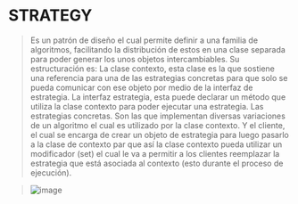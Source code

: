 # STRATEGY
>Es un patrón de diseño el cual permite definir a una familia de algoritmos, facilitando la distribución de estos en una clase separada para poder generar los unos objetos intercambiables.
>Su estructuración es: La clase contexto, esta clase es la que sostiene una referencia para una de las estrategias concretas para que solo se pueda comunicar con ese objeto por medio de la interfaz de estrategia.
>La interfaz estrategia, esta puede declarar un método que utiliza la clase contexto para poder ejecutar una estrategia.
>Las estrategias concretas. Son las que implementan diversas variaciones de un algoritmo el cual es utilizado por la clase contexto.
>Y el cliente, el cual se encarga de crear un objeto de estrategia para luego pasarlo a la clase de contexto par que así la clase contexto pueda utilizar un modificador (set) el cual le va a permitir a los clientes reemplazar la estrategia que está asociada al contexto (esto durante el proceso de ejecución).

>![image](https://user-images.githubusercontent.com/107563234/198852423-b719ddf3-338a-4dab-a7f7-006cf5e826a8.png)
